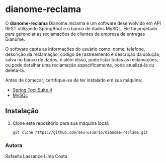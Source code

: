 # dianome-reclama

O **dianome-reclama** Dianome.reclama é um software desenvolvido em API REST utilizando SpringBoot e o banco de dados MySQL. 
Ele foi projetado para gerenciar as reclamações de clientes da empresa de entregas Dianome.

O software capta as informações do usuário como: nome, telefone, descrição da reclamação, código de rastreamento e descrição da solução,
salva no banco de dados, e além disso, pode listar todas as reclamações, ou pode detalhar uma reclamação especificamente, pode atualizá-la
ou deletá-la. 


Antes de começar, certifique-se de ter instalado em sua máquina:

- [Spring Tool Suite 4](https://spring.io/tools)
- [MySQL](https://www.mysql.com/)

## Instalação

1. Clone este repositório para sua máquina local:

   ```bash
   git clone https://github.com/seu-usuario/dianome-reclama.git

   
### Autora

Rafaella Lassance Lima Costa
